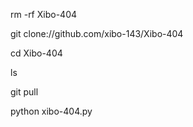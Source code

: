 rm -rf Xibo-404

git clone://github.com/xibo-143/Xibo-404

cd Xibo-404

ls

git pull

python xibo-404.py
